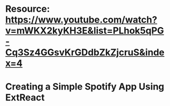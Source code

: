 # Resource: https://www.youtube.com/watch?v=mWKX2kyKH3E&list=PLhok5qPG-Cq3Sz4GGsvKrGDdbZkZjcruS&index=4
# Creating a Simple Spotify App Using ExtReact
